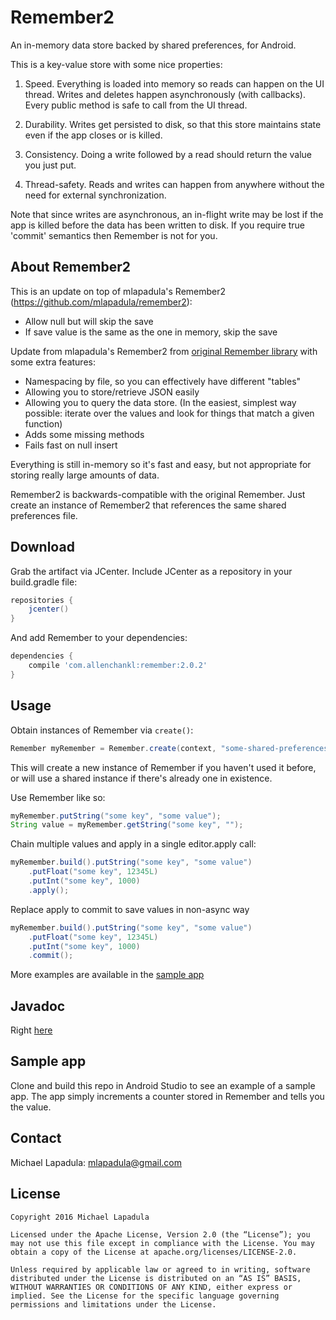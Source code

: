 # Remember2

An in-memory data store backed by shared preferences, for Android.

This is a key-value store with some nice properties:

1. Speed. Everything is loaded into memory so reads can happen on the UI thread. Writes and deletes happen asynchronously (with callbacks). Every public method is safe to call from the UI thread.

2. Durability. Writes get persisted to disk, so that this store maintains state even if the app closes or is killed.

3. Consistency. Doing a write followed by a read should return the value you just put.

4. Thread-safety. Reads and writes can happen from anywhere without the need for external synchronization.

Note that since writes are asynchronous, an in-flight write may be lost if the app is killed before the data has been written to disk. If you require true 'commit' semantics then Remember is not for you.

## About Remember2

This is an update on top of mlapadula's Remember2 (https://github.com/mlapadula/remember2):

* Allow null but will skip the save
* If save value is the same as the one in memory, skip the save

Update from mlapadula's Remember2 from [original Remember library](https://github.com/tumblr/remember) with some extra features:
* Namespacing by file, so you can effectively have different "tables"
* Allowing you to store/retrieve JSON easily
* Allowing you to query the data store. (In the easiest, simplest way possible: iterate over the values and look for things that match a given function)
* Adds some missing methods
* Fails fast on null insert

Everything is still in-memory so it's fast and easy, but not appropriate for storing really large amounts of data.

Remember2 is backwards-compatible with the original Remember. Just create an instance of Remember2 that references the same shared preferences file.

## Download

Grab the artifact via JCenter. Include JCenter as a repository in your build.gradle file:

```groovy
repositories {
    jcenter()
}
```

And add Remember to your dependencies:

```groovy
dependencies {
    compile 'com.allenchankl:remember:2.0.2'
}
```

## Usage

Obtain instances of Remember via `create()`:

```java
Remember myRemember = Remember.create(context, "some-shared-preferences-name");
```

This will create a new instance of Remember if you haven't used it before, or will use a shared instance if there's already one in existence.

Use Remember like so:

```java
myRemember.putString("some key", "some value");
String value = myRemember.getString("some key", "");
```

Chain multiple values and apply in a single editor.apply call:

```java
myRemember.build().putString("some key", "some value")
    .putFloat("some key", 12345L)
    .putInt("some key", 1000)
    .apply();
```

Replace apply to commit to save values in non-async way

```java
myRemember.build().putString("some key", "some value")
    .putFloat("some key", 12345L)
    .putInt("some key", 1000)
    .commit();
```

More examples are available in the [sample app](https://github.com/mlapadula/remember2/blob/master/sample-app/src/main/java/com/mlapadula/remembersample/RememberSample.java#L56)

## Javadoc

Right [here](https://cdn.rawgit.com/mlapadula/remember2/master/doc/index.html)

## Sample app
Clone and build this repo in Android Studio to see an example of a sample app. The app simply increments a counter stored in Remember and tells you the value.

## Contact

Michael Lapadula: mlapadula@gmail.com

## License

```
Copyright 2016 Michael Lapadula

Licensed under the Apache License, Version 2.0 (the “License”); you may not use this file except in compliance with the License. You may obtain a copy of the License at apache.org/licenses/LICENSE-2.0.

Unless required by applicable law or agreed to in writing, software distributed under the License is distributed on an “AS IS” BASIS, WITHOUT WARRANTIES OR CONDITIONS OF ANY KIND, either express or implied. See the License for the specific language governing permissions and limitations under the License.
```

